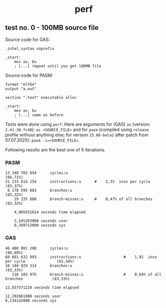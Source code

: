 <div align=center>
    <h1>perf</h1>
</div>

## test no. 0 - 100MB source file

Source code for GAS:

```
.intel_syntax noprefix

_start:
    mov ax, bx
    ; [...] repeat until you get 100MB file
```

Source code for PASM:

```
format "elf64"
output "a.out"

section ".text" executable alloc

_start:
    mov ax, bx
    ; [...] same as before
```

Tests were done using `perf`. Here are arguments for (GAS) `as` (version: `2.41-38.fc40`): `as <SOURCE_FILE>` and for `pasm` (compiled using `release` profile without anything else; for version `25.06-beta2` after patch from 07.07.2025): `pasm -i=<SOURCE_FILE>`.

Following results are the best one of 5 iterations.

### PASM

```
13 340 703 854      cycles:u                                                   (66,71%)
31 133 614 154      instructions:u      #    2,33  insn per cycle              (83,37%)
 6 178 595 883      branches:u                                                 (83,32%)
    29 335 888      branch-misses:u     #    0,47% of all branches             (83,32%)

    4,005931614 seconds time elapsed

    3,545263000 seconds user
    0,399712000 seconds sys
```

### GAS

```
46 480 001 208      cycles:u                                                                (66,68%)
88 661 632 993      instructions:u                   #    1,91  insn per cycle              (83,34%)
18 184 929 314      branches:u                                                              (83,33%)
   116 183 976      branch-misses:u                  #    0,64% of all branches             (83,33%)

12,557571220 seconds time elapsed

12,292801000 seconds user
0,134142000 seconds sys
```
